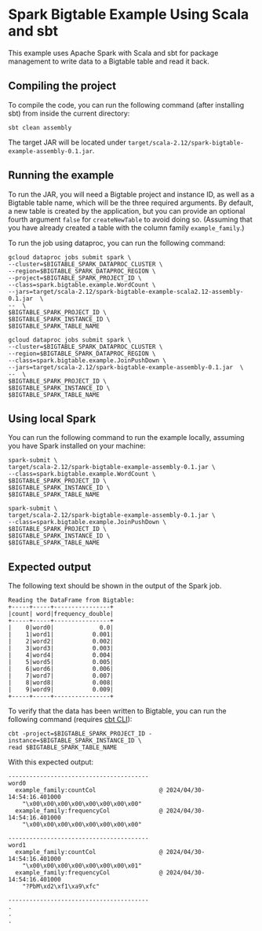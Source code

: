 # Spark Bigtable Example Using Scala and sbt

This example uses Apache Spark with Scala and sbt for package management to
write data to a Bigtable table and read it back.

## Compiling the project

To compile the code, you can run
the following command (after installing sbt) from inside the current
directory:

```
sbt clean assembly
```

The target JAR will be located under
`target/scala-2.12/spark-bigtable-example-assembly-0.1.jar`.

## Running the example

To run the JAR, you will need a Bigtable project and instance ID, as well as a
Bigtable table name, which will be the three required arguments. By default, a
new table is created by the application, but you can provide an optional fourth
argument `false` for `createNewTable` to avoid doing so. (Assuming that you have
already created a table with the column family `example_family`.)

To run the job using dataproc, you can run the following command:

```shell
gcloud dataproc jobs submit spark \
--cluster=$BIGTABLE_SPARK_DATAPROC_CLUSTER \
--region=$BIGTABLE_SPARK_DATAPROC_REGION \
--project=$BIGTABLE_SPARK_PROJECT_ID \
--class=spark.bigtable.example.WordCount \
--jars=target/scala-2.12/spark-bigtable-example-scala2.12-assembly-0.1.jar  \
--  \
$BIGTABLE_SPARK_PROJECT_ID \
$BIGTABLE_SPARK_INSTANCE_ID \
$BIGTABLE_SPARK_TABLE_NAME

gcloud dataproc jobs submit spark \
--cluster=$BIGTABLE_SPARK_DATAPROC_CLUSTER \
--region=$BIGTABLE_SPARK_DATAPROC_REGION \
--class=spark.bigtable.example.JoinPushDown \
--jars=target/scala-2.12/spark-bigtable-example-assembly-0.1.jar  \
--  \
$BIGTABLE_SPARK_PROJECT_ID \
$BIGTABLE_SPARK_INSTANCE_ID \
$BIGTABLE_SPARK_TABLE_NAME
```

## Using local Spark

You can run the following command to run the example locally,
assuming you have Spark installed on your machine:

```shell
spark-submit \
target/scala-2.12/spark-bigtable-example-assembly-0.1.jar \
--class=spark.bigtable.example.WordCount \
$BIGTABLE_SPARK_PROJECT_ID \
$BIGTABLE_SPARK_INSTANCE_ID \
$BIGTABLE_SPARK_TABLE_NAME

spark-submit \
target/scala-2.12/spark-bigtable-example-assembly-0.1.jar \
--class=spark.bigtable.example.JoinPushDown \
$BIGTABLE_SPARK_PROJECT_ID \
$BIGTABLE_SPARK_INSTANCE_ID \
$BIGTABLE_SPARK_TABLE_NAME
```

## Expected output

The following text should be shown in the output of the Spark job.

```
Reading the DataFrame from Bigtable:
+-----+-----+----------------+
|count| word|frequency_double|
+-----+-----+----------------+
|    0|word0|             0.0|
|    1|word1|           0.001|
|    2|word2|           0.002|
|    3|word3|           0.003|
|    4|word4|           0.004|
|    5|word5|           0.005|
|    6|word6|           0.006|
|    7|word7|           0.007|
|    8|word8|           0.008|
|    9|word9|           0.009|
+-----+-----+----------------+
```


To verify that the data has been written to Bigtable, you can run the following
command (requires [cbt CLI](https://cloud.google.com/bigtable/docs/cbt-overview)):

```
cbt -project=$BIGTABLE_SPARK_PROJECT_ID -instance=$BIGTABLE_SPARK_INSTANCE_ID \
read $BIGTABLE_SPARK_TABLE_NAME
```

With this expected output:
```
----------------------------------------
word0
  example_family:countCol                  @ 2024/04/30-14:54:16.401000
    "\x00\x00\x00\x00\x00\x00\x00\x00"
  example_family:frequencyCol              @ 2024/04/30-14:54:16.401000
    "\x00\x00\x00\x00\x00\x00\x00\x00"

----------------------------------------
word1
  example_family:countCol                  @ 2024/04/30-14:54:16.401000
    "\x00\x00\x00\x00\x00\x00\x00\x01"
  example_family:frequencyCol              @ 2024/04/30-14:54:16.401000
    "?PbM\xd2\xf1\xa9\xfc"

----------------------------------------
.
.
.
```